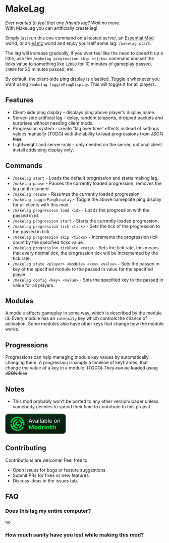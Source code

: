 # MakeLag
*Ever wanted to feel that one friends lag? Wait no more.*  
With MakeLag you can artificially create lag!

Simply just run this one command on a hosted server, an [Essential Mod](https://modrinth.com/mod/essential) world, or an [e4mc](https://modrinth.com/mod/e4mc) world and enjoy yourself some lag: `/makelag start`.

The lag will increase gradually, if you ever feel like the need to speed it up a little, use the `/makelag progression skip <ticks>` command and set the ticks value to something like `12000` for 10 minutes of gameplay passed, `24000` for 20 minutes passed, etc.

By default, the client-side ping display is disabled. Toggle it whenever you want using `/makelag togglePingDisplay`. This will toggle it for all players.

## Features
* Client-side ping display - displays ping above player's display name.
* Server-side artificial lag - delay, random teleports, dropped packets and surprises without needing client mods.
* Progression system - create "lag over time" effects instead of settings values manually ~~(TODO) with the ability to load progressions from JSON files~~.
* Lightweight and server-only - only needed on the server, optional client install adds ping display only.

## Commands
* `/makelag start` - Loads the default progression and starts making lag.
* `/makelag pause` - Pauses the currently loaded progression, removes the lag until resumed.
* `/makelag resume` - Resumes the currently loaded progression.
* `/makelag togglePingDisplay` - Toggle the above nameplate ping display for all clients with this mod.
* `/makelag progression load <id>` - Loads the progression with the passed in id.
* `/makelag progression start` - Starts the currently loaded progression.
* `/makelag progression tick <tick>` - Sets the tick of the progression to the passed in tick.
* `/makelag progression skip <ticks>` - Increments the progression tick count by the specified ticks value.
* `/makelag progression tickRate <rate>` - Sets the tick rate, this means that every normal tick, the progression tick will be incremented by the tick rate.
* `/makelag state <player> <module> <key> <value>` - Sets the passed in key of the specified module to the passed in value for the specified player.
* `/makelag config <key> <value>` - Sets the specified key to the passed in value for all players.

## Modules
A module affects gameplay in some way, which is described by the module id.
Every module has an `intensity` key which controls the chance of activation.
Some modules also have other keys that change how the module works.

## Progressions
Progressions can help managing module key values by automatically changing them.
A progression is simply a timeline of keyframes, that change the value of a key in a module.
~~(TODO) They can be loaded using JSON files~~

## Notes
* This mod probably won't be ported to any other version/loader unless somebody decides to spend their time to contribute to this project.

[<img src="https://raw.githubusercontent.com/intergrav/devins-badges/v3/assets/cozy/available/modrinth_64h.png" alt="Avaliable on Modrinth">](https://modrinth.com/mod/makelag)

## Contributing
Contributions are welcome! Feel free to:
* Open issues for bugs or feature suggestions.
* Submit PRs for fixes or new features.
* Discuss ideas in the issues tab.

## FAQ
### Does this lag my entire computer?
no
### How much sanity have you lost while making this mod?
